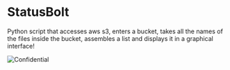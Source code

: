 # StatusBolt
Python script that accesses aws s3, enters a bucket, takes all the names of the files inside the bucket, assembles a list and displays it in a graphical interface!










![Confidential](https://user-images.githubusercontent.com/116030785/236908193-c967edde-26e5-4c85-acbf-19b71706f2aa.png)


